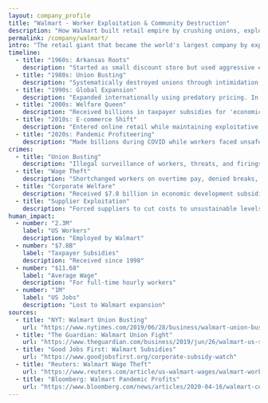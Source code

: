 ```yaml
---
layout: company_profile
title: "Walmart - Worker Exploitation & Community Destruction"
description: "How Walmart built retail empire by crushing unions, exploiting workers, and destroying local businesses while receiving billions in taxpayer subsidies"
permalink: /company/walmart/
intro: "The retail giant that became the world's largest company by exploiting workers, destroying communities, and receiving billions in corporate welfare while paying poverty wages."
timeline:
  - title: "1960s: Arkansas Roots"
    description: "Started as small discount store but used aggressive expansion tactics. Sam Walton personally fought unions and minimum wage laws."
  - title: "1980s: Union Busting"
    description: "Systematically destroyed unions through intimidation, surveillance, and illegal tactics. Spent millions on anti-union consultants."
  - title: "1990s: Global Expansion"
    description: "Expanded internationally using predatory pricing. In Germany, lost billions but destroyed thousands of local businesses."
  - title: "2000s: Welfare Queen"
    description: "Received billions in taxpayer subsidies for 'economic development' while paying workers so little they qualified for public assistance."
  - title: "2010s: E-commerce Shift"
    description: "Entered online retail while maintaining exploitative labor practices. Used data to undercut competitors."
  - title: "2020s: Pandemic Profiteering"
    description: "Made billions during COVID while workers faced unsafe conditions. Paid bonuses to executives while frontline workers struggled."
crimes:
  - title: "Union Busting"
    description: "Illegal surveillance of workers, threats, and firings. Spent $100 million annually on union prevention."
  - title: "Wage Theft"
    description: "Shortchanged workers on overtime pay, denied breaks, and forced off-the-clock work. Settled wage theft cases for millions."
  - title: "Corporate Welfare"
    description: "Received $7.8 billion in economic development subsidies since 1998."
  - title: "Supplier Exploitation"
    description: "Forced suppliers to cut costs to unsustainable levels. Many suppliers went bankrupt or moved overseas to compete."
human_impact:
  - number: "2.3M"
    label: "US Workers"
    description: "Employed by Walmart"
  - number: "$7.8B"
    label: "Taxpayer Subsidies"
    description: "Received since 1998"
  - number: "$11.68"
    label: "Average Wage"
    description: "For full-time hourly workers"
  - number: "1M"
    label: "US Jobs"
    description: "Lost to Walmart expansion"
sources:
  - title: "NYT: Walmart Union Busting"
    url: "https://www.nytimes.com/2019/06/28/business/walmart-union-busting.html"
  - title: "The Guardian: Walmart Union Fight"
    url: "https://www.theguardian.com/business/2019/jun/26/walmart-us-stores-union-recognition"
  - title: "Good Jobs First: Walmart Subsidies"
    url: "https://www.goodjobsfirst.org/corporate-subsidy-watch"
  - title: "Reuters: Walmart Wage Theft"
    url: "https://www.reuters.com/article/us-walmart-wages/walmart-workers-file-class-action-over-wage-theft-idUSN013548420060601"
  - title: "Bloomberg: Walmart Pandemic Profits"
    url: "https://www.bloomberg.com/news/articles/2020-04-16/walmart-ceo-pay-soars-as-workers-risk-lives-during-pandemic"
---
```


<!-- content intentionally left empty; layout renders include -->
